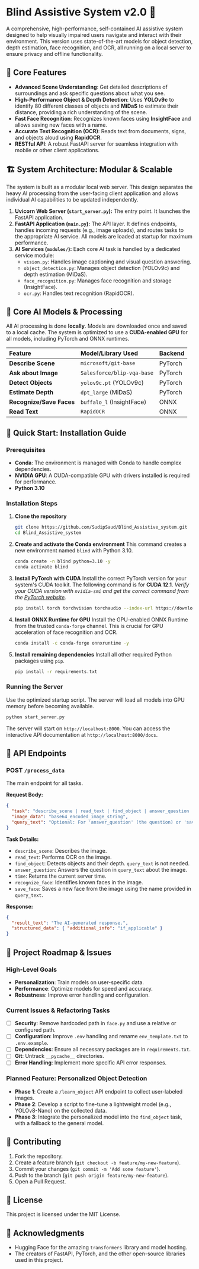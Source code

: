 # Blind Assistive System v2.0 🚀

A comprehensive, high-performance, self-contained AI assistive system designed to help visually impaired users navigate and interact with their environment. This version uses state-of-the-art models for object detection, depth estimation, face recognition, and OCR, all running on a local server to ensure privacy and offline functionality.

## 🌟 Core Features

- **Advanced Scene Understanding**: Get detailed descriptions of surroundings and ask specific questions about what you see.
- **High-Performance Object & Depth Detection**: Uses **YOLOv9c** to identify 80 different classes of objects and **MiDaS** to estimate their distance, providing a rich understanding of the scene.
- **Fast Face Recognition**: Recognizes known faces using **InsightFace** and allows saving new faces with a name.
- **Accurate Text Recognition (OCR)**: Reads text from documents, signs, and objects aloud using **RapidOCR**.
- **RESTful API**: A robust FastAPI server for seamless integration with mobile or other client applications.

## 🏗️ System Architecture: Modular & Scalable

The system is built as a modular local web server. This design separates the heavy AI processing from the user-facing client application and allows individual AI capabilities to be updated independently.

1.  **Uvicorn Web Server (`start_server.py`):** The entry point. It launches the FastAPI application.
2.  **FastAPI Application (`main.py`):** The API layer. It defines endpoints, handles incoming requests (e.g., image uploads), and routes tasks to the appropriate AI service. All models are loaded at startup for maximum performance.
3.  **AI Services (`modules/`):** Each core AI task is handled by a dedicated service module:
    - `vision.py`: Handles image captioning and visual question answering.
    - `object_detection.py`: Manages object detection (YOLOv9c) and depth estimation (MiDaS).
    - `face_recognition.py`: Manages face recognition and storage (InsightFace).
    - `ocr.py`: Handles text recognition (RapidOCR).

## 🤖 Core AI Models & Processing

All AI processing is done **locally**. Models are downloaded once and saved to a local cache. The system is optimized to use a **CUDA-enabled GPU** for all models, including PyTorch and ONNX runtimes.

| Feature | Model/Library Used | Backend |
| :--- | :--- | :--- |
| **Describe Scene** | `microsoft/git-base` | PyTorch |
| **Ask about Image** | `Salesforce/blip-vqa-base` | PyTorch |
| **Detect Objects** | `yolov9c.pt` (YOLOv9c) | PyTorch |
| **Estimate Depth** | `dpt_large` (MiDaS) | PyTorch |
| **Recognize/Save Faces** | `buffalo_l` (InsightFace) | ONNX |
| **Read Text** | `RapidOCR` | ONNX |

## 🚀 Quick Start: Installation Guide

### Prerequisites

- **Conda**: The environment is managed with Conda to handle complex dependencies.
- **NVIDIA GPU**: A CUDA-compatible GPU with drivers installed is required for performance.
- **Python 3.10**

### Installation Steps

1.  **Clone the repository**
    ```bash
    git clone https://github.com/SudipSaud/Blind_Assistive_system.git
    cd Blind_Assistive_system
    ```

2.  **Create and activate the Conda environment**
    This command creates a new environment named `blind` with Python 3.10.
    ```bash
    conda create -n blind python=3.10 -y
    conda activate blind
    ```

3.  **Install PyTorch with CUDA**
    Install the correct PyTorch version for your system's CUDA toolkit. The following command is for **CUDA 12.1**.
    *Verify your CUDA version with `nvidia-smi` and get the correct command from the [PyTorch website](https://pytorch.org/get-started/locally/).*
    ```bash
    pip install torch torchvision torchaudio --index-url https://download.pytorch.org/whl/cu121
    ```

4.  **Install ONNX Runtime for GPU**
    Install the GPU-enabled ONNX Runtime from the trusted `conda-forge` channel. This is crucial for GPU acceleration of face recognition and OCR.
    ```bash
    conda install -c conda-forge onnxruntime -y
    ```

5.  **Install remaining dependencies**
    Install all other required Python packages using `pip`.
    ```bash
    pip install -r requirements.txt
    ```

### Running the Server

Use the optimized startup script. The server will load all models into GPU memory before becoming available.
```bash
python start_server.py
```
The server will start on `http://localhost:8000`. You can access the interactive API documentation at `http://localhost:8000/docs`.

## 📡 API Endpoints

### POST `/process_data`

The main endpoint for all tasks.

**Request Body:**
```json
{
  "task": "describe_scene | read_text | find_object | answer_question | time | recognize_face | save_face",
  "image_data": "base64_encoded_image_string",
  "query_text": "Optional: For 'answer_question' (the question) or 'save_face' (the name)"
}
```

**Task Details:**
- `describe_scene`: Describes the image.
- `read_text`: Performs OCR on the image.
- `find_object`: Detects objects and their depth. `query_text` is not needed.
- `answer_question`: Answers the question in `query_text` about the image.
- `time`: Returns the current server time.
- `recognize_face`: Identifies known faces in the image.
- `save_face`: Saves a new face from the image using the name provided in `query_text`.


**Response:**
```json
{
  "result_text": "The AI-generated response.",
  "structured_data": { "additional_info": "if_applicable" }
}
```

## 📝 Project Roadmap & Issues

### High-Level Goals
- **Personalization**: Train models on user-specific data.
- **Performance**: Optimize models for speed and accuracy.
- **Robustness**: Improve error handling and configuration.

### Current Issues & Refactoring Tasks
- [ ] **Security**: Remove hardcoded path in `face.py` and use a relative or configured path.
- [ ] **Configuration**: Improve `.env` handling and rename `env_template.txt` to `.env.example`.
- [ ] **Dependencies**: Ensure all necessary packages are in `requirements.txt`.
- [ ] **Git**: Untrack `__pycache__` directories.
- [ ] **Error Handling**: Implement more specific API error responses.

### Planned Feature: Personalized Object Detection
- **Phase 1**: Create a `/learn_object` API endpoint to collect user-labeled images.
- **Phase 2**: Develop a script to fine-tune a lightweight model (e.g., YOLOv8-Nano) on the collected data.
- **Phase 3**: Integrate the personalized model into the `find_object` task, with a fallback to the general model.

## 🤝 Contributing

1.  Fork the repository.
2.  Create a feature branch (`git checkout -b feature/my-new-feature`).
3.  Commit your changes (`git commit -m 'Add some feature'`).
4.  Push to the branch (`git push origin feature/my-new-feature`).
5.  Open a Pull Request.

## 📄 License

This project is licensed under the MIT License.

## 🙏 Acknowledgments

- Hugging Face for the amazing `transformers` library and model hosting.
- The creators of FastAPI, PyTorch, and the other open-source libraries used in this project.